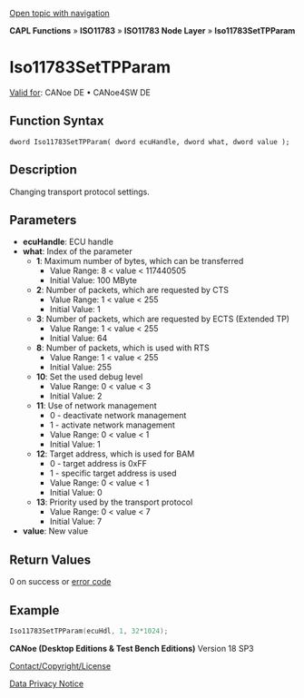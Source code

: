 [Open topic with navigation](../../../../../../CANoeDEFamily.htm#Topics/CAPLFunctions/ISO11783/ISONodeLayer/Functions/CAPLfunctionIso11783SetTPParam.md)

**CAPL Functions** » **ISO11783** » **ISO11783 Node Layer** » **Iso11783SetTPParam**

# Iso11783SetTPParam

[Valid for](../../../../Shared/FeatureAvailability.md): CANoe DE • CANoe4SW DE

## Function Syntax

```
dword Iso11783SetTPParam( dword ecuHandle, dword what, dword value );
```

## Description

Changing transport protocol settings.

## Parameters

- **ecuHandle**: ECU handle
- **what**: Index of the parameter
  - **1**: Maximum number of bytes, which can be transferred
    - Value Range: 8 < value < 117440505
    - Initial Value: 100 MByte
  - **2**: Number of packets, which are requested by CTS
    - Value Range: 1 < value < 255
    - Initial Value: 1
  - **3**: Number of packets, which are requested by ECTS (Extended TP)
    - Value Range: 1 < value < 255
    - Initial Value: 64
  - **8**: Number of packets, which is used with RTS
    - Value Range: 1 < value < 255
    - Initial Value: 255
  - **10**: Set the used debug level
    - Value Range: 0 < value < 3
    - Initial Value: 2
  - **11**: Use of network management
    - 0 - deactivate network management
    - 1 - activate network management
    - Value Range: 0 < value < 1
    - Initial Value: 1
  - **12**: Target address, which is used for BAM
    - 0 - target address is 0xFF
    - 1 - specific target address is used
    - Value Range: 0 < value < 1
    - Initial Value: 0
  - **13**: Priority used by the transport protocol
    - Value Range: 0 < value < 7
    - Initial Value: 7
- **value**: New value

## Return Values

0 on success or [error code](../CAPLfunctionsISONLErrorCodes.md)

## Example

```c
Iso11783SetTPParam(ecuHdl, 1, 32*1024);
```

**CANoe (Desktop Editions & Test Bench Editions)** Version 18 SP3

[Contact/Copyright/License](../../../../Shared/ContactCopyrightLicense.md)

[Data Privacy Notice](https://www.vector.com/int/en/company/get-info/privacy-policy/)
